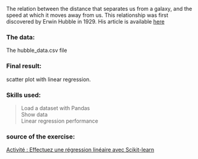 The relation between the distance that separates us from a galaxy, and the speed at which it moves away from us. 
This relationship was first discovered by Erwin Hubble in 1929. His article is available 
[here](https://www.pnas.org/content/15/3/168.full) 


### The data:
The hubble_data.csv file

### Final result:
scatter plot with linear regression.

### Skills used:
> Load a dataset with Pandas  
Show data  
Linear regression performance  
  

### source of the exercise:
[Activité : Effectuez une régression linéaire avec Scikit-learn](http://exercices.openclassrooms.com/assessment/instructions/546979) 